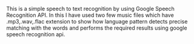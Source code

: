 This is a simple speech to text recognition by using Google Speech Recognition API. 
In this I have used two few music files which have .mp3,.wav,.flac extension to show how language pattern detects precise matching with the words and performs the required results
using google speech recognition api.

